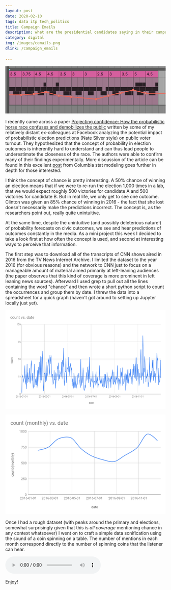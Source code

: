 ```yaml
---
layout: post
date: 2020-02-10
tags: data itp tech_politics
title: Campaign Emails
description: what are the presidential candidates saying in their campaign emails?
category: digital
img: /images/cemails.png
dlink: /campaign_emails

---
```


![img](/images/dp/ableton.png)

I recently came across a paper [Projecting confidence: How the probabilistic horse race confuses and demobilizes the public](https://www.journals.uchicago.edu/doi/abs/10.1086/708682?mobileUi=0) written by some of my relatively distant ex-colleagues at Facebook analyzing the potential impact of probabilistic election predictions (Nate Silver style) on public voter turnout. They hypothesized that the concept of probability in election outcomes is inherently hard to understand and can thus lead people to underestimate the closeness of the race. The authors were able to confirm many of their findings experimentally. More discussion of the article can be found in this excellent [post](https://statmodeling.stat.columbia.edu/2020/03/02/so-what-about-that-claim-that-probabilistic-election-forecasts-depress-voter-turnout/) from Columbia stat modeling goes further in depth for those interested.

I think the concept of chance is pretty interesting. A 50% chance of winning an election means that if we were to re-run the election 1,000 times in a lab, that we would expect roughly 500 victories for candidate A and 500 victories for candidate B. But in real life, we only get to see one outcome. Clinton was given an 85% chance of winning in 2016 - the fact that she lost doesn't necessarily make the predictions incorrect. The concept is, as the researchers point out, really quite unintuitive.

At the same time, despite the unintuitive (and possibly deleterious nature!) of probability forecasts on civic outcomes, we see and hear predictions of outcomes constantly in the media. As a mini project this week I decided to take a look first at how often the concept is used, and second at interesting ways to perceive that information.

The first step was to download all of the transcripts of CNN shows aired in 2016 from the TV News Internet Archive. I limited the dataset to the year 2016 (for obvious reasons) and the network to CNN just to focus on a manageable amount of material aimed primarily at left-leaning audiences (the paper observes that this kind of coverage is more prominent in left leaning news sources). Afterward I used grep to pull out all the lines containing the word "chance" and then wrote a short python script to count the occurrences and group them by date. I threw the data into a spreadsheet for a quick graph (haven't got around to setting up Jupyter locally just yet).

![img](/images/dp/graph_chance_daily.png)

![img](/images/dp/graph_chance_monthly.png)

Once I had a rough dataset (with peaks around the primary and elections, somewhat surprisingly given that this is *all coverage* mentioning chance in any context whatsoever) I went on to craft a simple data sonification using the sound of a coin spinning on a table. The number of mentions in each month correspond directly to the number of spinning coins that the listener can hear.

<audio controls>
  <source src="/docs/chances.mp3" type="audio/mp3" />
  Your browser does not support the audio tag.
</audio>

Enjoy!
